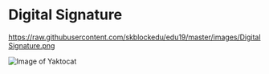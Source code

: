 # Digital Signature

https://raw.githubusercontent.com/skblockedu/edu19/master/images/DigitalSignature.png

![Image of Yaktocat](https://octodex.github.com/images/yaktocat.png)

